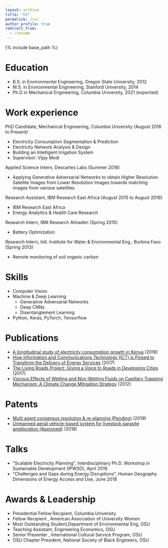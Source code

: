 ```yaml
---
layout: archive
title: "CV"
permalink: /cv/
author_profile: true
redirect_from:
  - /resume
---
```


{% include base_path %}

Education
======
* B.S. in Environmental Engineering, Oregon State University, 2012
* M.S. in Environmental Engineering, Stanford University, 2014
* Ph.D in Mechanical Engineering, Columbia University, 2021 (expected)

Work experience
======

PhD Candidate, Mechanical Engineering, Columbia University (August 2016 to Present)
 * Electricity Consumption Segmentation & Prediction
 * Electricity Network Analysis & Design
 * Building an Intelligent Irrigation System
 * Supervisor: Vijay Modi

Applied Science Intern, Descartes Labs (Summer 2018)
 * Applying Generative Adversarial Networks to obtain Higher Resolution Satellite Images from Lower Resolution Images towards matching images from various satellites.

Research Assistant, IBM Research East Africa (August 2015 to August 2016)
 * IBM Research East Africa
 * Energy Analytics & Health Care Research 

Research Intern, IBM Research Almaden (Spring 2015)
   * Battery Optimization
  
Research Intern, Intl. Institute for Water & Environmental Eng., Burkina Faso (Spring 2013)
  * Remote monitoring of soil organic carbon
 
  
Skills
======
* Computer Vision 
* Machine & Deep Learning
  * Generative Adversarial Networks
  * Deep CNNs
  * Disentanglement Learning
* Python, Keras, PyTorch, Tensorflow 

Publications
======
* [A longitudinal study of electricity consumption growth in Kenya](https://doi.org/10.1016/j.enpol.2018.08.065) (2018)
* [How Information and Communications Technology (ICT) is Poised to Transform the Delivery of Energy Services](http://dx.doi.org/10.18235/0001010) (2017)
* [The Living Roads Project: Giving a Voice to Roads in Developing Cities](https://trid.trb.org/view/1439767) (2017)
* [Viscous Effects of Wetting and Non-Wetting Fluids on Capillary Trapping Mechanism: A Climate Change Mitigation Strategy](https://ir.library.oregonstate.edu/concern/honors_college_theses/fn107096w) (2012)


Patents
======
* [Multi agent consensus resolution & re-planning (Pending)](https://patents.google.com/patent/US20190103192A1/en) (2019)
* [Unmanned aerial vehicle-based system for livestock parasite amelioration (Approved)](https://patents.google.com/patent/US9943387B2/en) (2018)
  
Talks
======
* "Scalable Electricity Planning", Interdisciplinary Ph.D. Workshop in Sustainable Development (IPWSD), April 2019
* "Challenges and Gaps during Energy Disruptions", Human Geography Dimensions of Energy Access and Use, June 2018
  
Awards & Leadership
======
* Presidential Fellow Recipient, Columbia University
* Fellow Recipient , American Association of University Women
* Most Outstanding Student,Department of Environmental Eng, OSU 
* Teaching Assistant, Engineering Economics, OSU
* Senior Presenter , International Cultural Service Program, OSU 
* OSU Chapter President, National Society of Black Engineers, OSU
